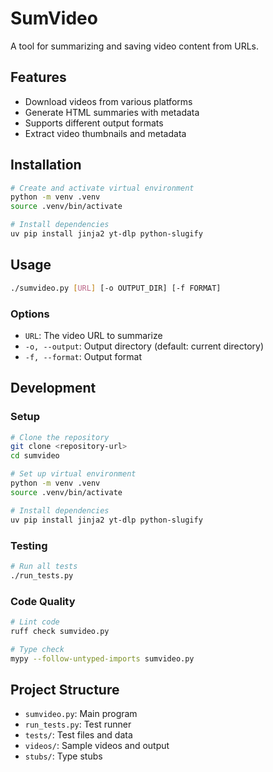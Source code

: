 # SumVideo

A tool for summarizing and saving video content from URLs.

## Features

- Download videos from various platforms
- Generate HTML summaries with metadata
- Supports different output formats
- Extract video thumbnails and metadata

## Installation

```bash
# Create and activate virtual environment
python -m venv .venv
source .venv/bin/activate

# Install dependencies
uv pip install jinja2 yt-dlp python-slugify
```

## Usage

```bash
./sumvideo.py [URL] [-o OUTPUT_DIR] [-f FORMAT]
```

### Options

- `URL`: The video URL to summarize
- `-o, --output`: Output directory (default: current directory)
- `-f, --format`: Output format

## Development

### Setup

```bash
# Clone the repository
git clone <repository-url>
cd sumvideo

# Set up virtual environment
python -m venv .venv
source .venv/bin/activate

# Install dependencies
uv pip install jinja2 yt-dlp python-slugify
```

### Testing

```bash
# Run all tests
./run_tests.py
```

### Code Quality

```bash
# Lint code
ruff check sumvideo.py

# Type check
mypy --follow-untyped-imports sumvideo.py
```

## Project Structure

- `sumvideo.py`: Main program
- `run_tests.py`: Test runner
- `tests/`: Test files and data
- `videos/`: Sample videos and output
- `stubs/`: Type stubs